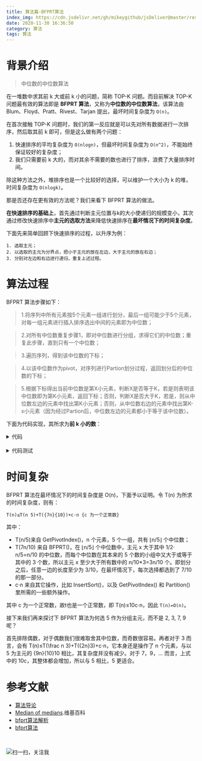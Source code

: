 ```yaml
---
title: 算法篇-BFPRT算法
index_img: https://cdn.jsdelivr.net/gh/mikeygithub/jsDeliver@master/resource/img/bfprt-logo.png
date: 2020-11-30 16:36:50
category: 算法
tags: 算法
---
```



# 背景介绍

>中位数的中位数算法

在一堆数中求其前 k 大或前 k 小的问题，简称 TOP-K 问题。而目前解决 TOP-K 问题最有效的算法即是 **BFPRT 算法**，又称为**中位数的中位数算法**，该算法由 Blum、Floyd、Pratt、Rivest、Tarjan 提出，最坏时间复杂度为 `O(n)`。

在首次接触 TOP-K 问题时，我们的第一反应就是可以先对所有数据进行一次排序，然后取其前 k 即可，但是这么做有两个问题：

1. 快速排序的平均复杂度为 `O(nlogn)`，但最坏时间复杂度为 `O(n^2)`，不能始终保证较好的复杂度；
2. 我们只需要前 k 大的，而对其余不需要的数也进行了排序，浪费了大量排序时间。

除这种方法之外，堆排序也是一个比较好的选择，可以维护一个大小为 k 的堆，时间复杂度为 `O(nlogk)`。

那是否还存在更有效的方法呢？我们来看下 BFPRT 算法的做法。

**在快速排序的基础上**，首先通过判断主元位置与k的大小使递归的规模变小，其次通过修改快速排序中**主元的选取方法**来降低快速排序在**最坏情况下的时间复杂度**。

下面先来简单回顾下快速排序的过程，以升序为例：

````
1. 选取主元；
2. 以选取的主元为分界点，把小于主元的放在左边，大于主元的放在右边；
3. 分别对左边和右边进行递归，重复上述过程。
````

# 算法过程

BFPRT 算法步骤如下：

>1.将序列中所有元素按5个元素一组进行划分，最后一组可能少于5个元素，对每一组元素进行插入排序选出中间的元素即为中位数；
 
>2.对所有中位数重复步骤1，即对中位数进行分组，求得它们的中位数；重复此步骤，直到只有一个中位数；
 
>3.遍历序列，得到该中位数的下标；
 
>4.以该中位数作为pivot，对序列进行Partion划分过程，返回划分后的中位数的下标；
 
>5.根据下标得出当前中位数是第X小元素，判断X是否等于K，若是则表明该中位数即为第K小元素，返回下标；否则，判断X是否大于K，若是，则从中位数左边的元素中找出第K小元素；否则，从中位数右边的元素中找出第K-x小元素（因为经过Partion后，中位数左边的元素都小于等于该中位数）。


下面为代码实现，其所求为**前 k 小的数**：

<details>
  <summary><span>代码</span></summary>
  <br>


```cgo
#include <iostream>
using namespace std;
 
// 插入排序  
void insertSort(int R[], int low, int high) {
	int i, j, tmp;
	for (i = low + 1; i <= high; ++i) {
		tmp = R[i];
		j = i - 1;
		while (j >= low && R[j] > tmp) {
			R[j + 1] = R[j];
			--j;
		}
		R[j + 1] = tmp;
	}
}
 
// 递归寻找中位数的中位数  
int FindMid(int R[], int low, int high) {
	// 只有一个元素
	if (low == high) {
		return R[low];
	}
	int i, k;
	// 将序列划分为5个元素一组，分别求取中位数
	for (i = low; i + 4 <= high; i += 5) {
		insertSort(R, i, i + 4);
		k = i - low;
		// 将中位数交换到前面
		swap(R[low + k / 5], R[i + 2]);
	}
	int n = high - i + 1;
	// 最后一组不足5个元素
	if (n > 0) {
		insertSort(R, i, high);
		k = i - low;
		swap(R[low + k / 5], R[i + n / 2]);
	}
	k = k / 5;
	// 只有一个中位数
	if (k == 0) {
		return R[low];
	}
	return FindMid(R, low, low + k);
}
 
// 寻找中位数的所在位置  
int FindId(int R[], int low, int high, int median) {
	for (int i = low; i <= high; ++i) {
		if (median == R[i]) {
			return i;
		}
	}
	return -1;
}
 
//进行划分过程  
int Partion(int R[], int low, int high, int index) {
	if (low <= high) {
		// 将中位数与第1个元素交换
		swap(R[index], R[low]);
		int tmp = R[low];
		int i = low, j = high;
		// 将小于中位数的元素交换到中位数的左边，大于中位数的元素交换到中位数的右边
		while (i != j) {
			while (j > i&&R[j] >= tmp) {
				--j;
			}
			R[i] = R[j];
			while (i < j&&R[i] <= tmp) {
				++i;
			}
			R[j] = R[i];
		}
		R[i] = tmp;
		return i;
	}
	return -1;
}
 
int BFPTR(int R[], int low, int high, int K){
	// 中位数
	int median = FindMid(R, low, high);
	// 中位数下标
	int index = FindId(R, low, high, median);
	// 划分，得到中位数新的下标
	int newIndex = Partion(R, low, high, index);
	// 中位数在当前序列[low..high]中的位置
	int rank = newIndex - low + 1;
	if (rank == K) {
		// 中位数是第K小元素
		// 左边的K个元素（包括中位数）为Top-K
		// 返回中位数下标
		return newIndex;
	}
	else if (rank > K) {
		return BFPTR(R, low, newIndex - 1, K);
	}
	return BFPTR(R, newIndex + 1, high, K - rank);
}
```


</details>

<br>

<details>
  <summary><span>代码测试</span></summary>
  <br>

```cgo
int main(int argc, char** argv)
{
    const int N = 12;
    int i;
    int R[] = { 12, 1, 8, 10, 6, 2, 5, 9, 11, 3, 4, 7 };
    cout << "原始数据：";
    for (i = 0; i < N; ++i)
    {
        cout << R[i] << " ";
    }
    cout << endl << endl;
    int K, index;
    int R1[N];
    for (int t = 1; t <= 12; ++t)
    {
        K = t;
        for (i = 0; i < N; ++i)
        {
            R1[i] = R[i];
        }
        index = BFPTR(R1, 0, N - 1, K);
        cout << "处理后的数据：";
        for (i = 0; i < N; ++i)
        {
            cout << R1[i] << " ";
        }
        cout << endl;
        cout << "第" << K << "小元素：" << R1[index] << endl;
        cout << "Top-" << K << " 的数据：";
        // 对Top-K元素进行排序，方便查看
        insertSort(R1, index - K + 1, index);
        for (i = index - K + 1; i <= index; ++i)
        {
            cout << R1[i] << " ";
        }
        cout << endl << endl;
    }
    return 0;
}
```

运行如下：

```
原始数据：12 1 8 10 6 2 5 9 11 3 4 7
 
处理后的数据：1 2 3 4 6 5 7 12 9 11 10 8
第1小元素：1
Top-1 的数据：1
 
处理后的数据：1 2 3 4 6 5 7 12 9 11 10 8
第2小元素：2
Top-2 的数据：1 2
 
处理后的数据：1 2 3 4 6 5 7 12 9 11 10 8
第3小元素：3
Top-3 的数据：1 2 3
 
处理后的数据：3 2 1 4 6 5 7 12 9 11 10 8
第4小元素：4
Top-4 的数据：1 2 3 4
 
处理后的数据：3 2 1 4 5 6 7 12 9 11 10 8
第5小元素：5
Top-5 的数据：1 2 3 4 5
 
处理后的数据：3 2 1 4 5 6 7 12 9 11 10 8
第6小元素：6
Top-6 的数据：1 2 3 4 5 6
 
处理后的数据：1 5 4 6 3 2 7 12 9 11 10 8
第7小元素：7
Top-7 的数据：1 2 3 4 5 6 7
 
处理后的数据：1 5 4 6 3 2 7 8 9 10 11 12
第8小元素：8
Top-8 的数据：1 2 3 4 5 6 7 8
 
处理后的数据：1 5 4 6 3 2 7 8 9 10 11 12
第9小元素：9
Top-9 的数据：1 2 3 4 5 6 7 8 9
 
处理后的数据：1 5 4 6 3 2 7 8 9 10 11 12
第10小元素：10
Top-10 的数据：1 2 3 4 5 6 7 8 9 10
 
处理后的数据：1 5 4 6 3 2 7 8 9 10 11 12
第11小元素：11
Top-11 的数据：1 2 3 4 5 6 7 8 9 10 11
 
处理后的数据：1 5 4 6 3 2 7 8 9 10 11 12
第12小元素：12
Top-12 的数据：1 2 3 4 5 6 7 8 9 10 11 12
```

</details>



# 时间复杂

BFPRT 算法在最坏情况下的时间复杂度是 O(n)，下面予以证明。令 T(n) 为所求的时间复杂度，则有：

`T(n)≤T(n 5)+T({7n}{10})+c⋅n {c 为一个正常数}`

其中：

- T(n/5)来自 GetPivotIndex()，n 个元素，5 个一组，共有 ⌊n/5⌋ 个中位数；
- T(7n/10) 来自 BFPRT()，在 ⌊n/5⌋ 个中位数中，主元 x 大于其中 1/2⋅ n/5=n/10 的中位数，而每个中位数在其本来的 5 个数的小组中又大于或等于其中的 3 个数，所以主元 x 至少大于所有数中的 n/10\*3=3n/10 个。即划分之后，任意一边的长度至少为 3/10，在最坏情况下，每次选择都选到了 7/10 的那一部分。
- c⋅n 来自其它操作，比如 InsertSort()，以及 GetPivotIndex() 和 Partition() 里所需的一些额外操作。

其中 c 为一个正常数，故t也是一个正常数，即 T(n)≤10c⋅n，因此 `T(n)=O(n)`。

接下来我们再来探讨下 BFPRT 算法为何选 5 作为分组主元，而不是 2, 3, 7, 9 呢？

首先排除偶数，对于偶数我们很难取舍其中位数，而奇数很容易。再者对于 3 而言，会有 T(n)≤T(\frac n 3)+T({2n}3)+c⋅n，它本身还是操作了 n 个元素，与以 5 为主元的 {9n}{10}10 相比，其复杂度并没有减少。对于 7，9，... 而言，上式中的 10c，其整体都会增加，所以与 5 相比，5 更适合。

# 参考文献

- [算法导论]()
- [Median of medians](https://en.wikipedia.org/wiki/Median_of_medians).维基百科
- [bfprt算法解析](https://blog.csdn.net/qq_40938077/article/details/81213820)
- [bfprt算法](https://blog.csdn.net/softimite_zifeng/article/details/77103544)
<br/>


![扫一扫，关注我](https://cdn.jsdelivr.net/gh/mikeygithub/jsDeliver@master/resource/img/wechat.jpg)